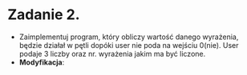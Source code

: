 # Zadanie 2.
* Zaimplementuj program, który obliczy wartość danego wyrażenia, będzie działał w pętli dopóki user nie poda na wejściu 0(nie). User podaje 3 liczby oraz nr. wyrażenia jakim ma być liczone. 
* **Modyfikacja**:  
